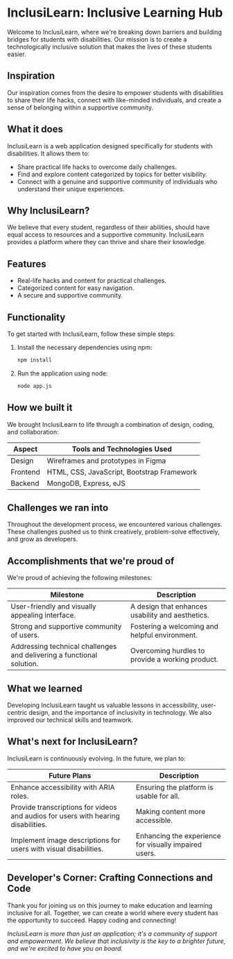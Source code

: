# InclusiLearn: Inclusive Learning Hub

Welcome to InclusiLearn, where we're breaking down barriers and building bridges for students with disabilities. Our mission is to create a technologically inclusive solution that makes the lives of these students easier.

## Inspiration

Our inspiration comes from the desire to empower students with disabilities to share their life hacks, connect with like-minded individuals, and create a sense of belonging within a supportive community.

## What it does

InclusiLearn is a web application designed specifically for students with disabilities. It allows them to:

- Share practical life hacks to overcome daily challenges.
- Find and explore content categorized by topics for better visibility.
- Connect with a genuine and supportive community of individuals who understand their unique experiences.

## Why InclusiLearn?

We believe that every student, regardless of their abilities, should have equal access to resources and a supportive community. InclusiLearn provides a platform where they can thrive and share their knowledge.

## Features

- Real-life hacks and content for practical challenges.
- Categorized content for easy navigation.
- A secure and supportive community.

## Functionality

To get started with InclusiLearn, follow these simple steps:

1. Install the necessary dependencies using npm:
   ```bash
   npm install
   ```
2. Run the application using node:
   ```bash
   node app.js
   ```

## How we built it

We brought InclusiLearn to life through a combination of design, coding, and collaboration:

| Aspect        | Tools and Technologies Used                 |
|---------------|--------------------------------------------|
| Design        | Wireframes and prototypes in Figma         |
| Frontend      | HTML, CSS, JavaScript, Bootstrap Framework |
| Backend       | MongoDB, Express, eJS                      |

## Challenges we ran into

Throughout the development process, we encountered various challenges. These challenges pushed us to think creatively, problem-solve effectively, and grow as developers.

## Accomplishments that we're proud of

We're proud of achieving the following milestones:

| Milestone                                           | Description                                  |
|-----------------------------------------------------|----------------------------------------------|
| User-friendly and visually appealing interface.     | A design that enhances usability and aesthetics. |
| Strong and supportive community of users.            | Fostering a welcoming and helpful environment. |
| Addressing technical challenges and delivering a functional solution. | Overcoming hurdles to provide a working product. |

## What we learned

Developing InclusiLearn taught us valuable lessons in accessibility, user-centric design, and the importance of inclusivity in technology. We also improved our technical skills and teamwork.

## What's next for InclusiLearn?

InclusiLearn is continuously evolving. In the future, we plan to:

| Future Plans                                       | Description                                |
|-----------------------------------------------------|--------------------------------------------|
| Enhance accessibility with ARIA roles.              | Ensuring the platform is usable for all.   |
| Provide transcriptions for videos and audios for users with hearing disabilities. | Making content more accessible.     |
| Implement image descriptions for users with visual disabilities. | Enhancing the experience for visually impaired users. |

## Developer's Corner: Crafting Connections and Code

Thank you for joining us on this journey to make education and learning inclusive for all. Together, we can create a world where every student has the opportunity to succeed. Happy coding and connecting!

_InclusiLearn is more than just an application; it's a community of support and empowerment. We believe that inclusivity is the key to a brighter future, and we're excited to have you on board._
